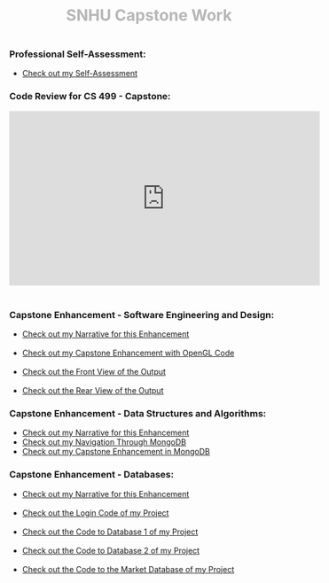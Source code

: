 <h1 style="text-align:center;"><span style="color:#b6b6b6">SNHU Capstone Work</span></h1>

<h3><br>Professional Self-Assessment:</h3>
 <ul>
 <a href="CS 499 - Capstone Self-Assessment.docx"><li>Check out my Self-Assessment</li></a>
 </ul>

<h3>Code Review for CS 499 - Capstone:</h3>
<iframe width="560" height="315" src="https://www.youtube.com/embed/9PJKMqHgjU0" frameborder="0" allow="accelerometer; autoplay; encrypted-media; gyroscope; picture-in-picture" allowfullscreen></iframe>

<h3><br>Capstone Enhancement - Software Engineering and Design:</h3>
 <ul>
 <a href="CS 499 - Milestone Two Narrative.docx"><li>Check out my Narrative for this Enhancement</li></a>
 <br> <a href="CS 499 - Capstone Enhancement Part 1/FinalProject.cpp"><li>Check out my Capstone Enhancement with OpenGL Code</li></a>
 <br> <a href="Front of Chair.PNG"><li>Check out the Front View of the Output</li></a>
 <br> <a href="Back of Chair.PNG"><li>Check out the Rear View of the Output</li></a>
 </ul>

<h3>Capstone Enhancement - Data Structures and Algorithms:</h3>
 <ul>
 <a href="CS 499 - Milestone Three Narrative.docx"><li>Check out my Narrative for this Enhancement</li></a>
 <a href="CS 340 - Final Project.docx"><li>Check out my Navigation Through MongoDB</li></a>
 <a href="CS 499 - Capstone Enhancement - Data Structure and Algorithms.docx"><li>Check out my Capstone Enhancement in MongoDB</li></a>
 </ul>

<h3>Capstone Enhancement - Databases:</h3>
 <ul>
 <a href="CS 499 - Capstone Enhancement Narrative - Databases.docx"><li>Check out my Narrative for this Enhancement</li></a>
 <br> <a href="loginV2.py"><li>Check out the Login Code of my Project</li></a>
 <br> <a href="db1_allFunctions.py"><li>Check out the Code to Database 1 of my Project</li></a>
 <br> <a href="db2_allFunctions.py"><li>Check out the Code to Database 2 of my Project</li></a>
 <br> <a href="market_allFunctions.py"><li>Check out the Code to the Market Database of my Project</li></a>
 </ul>
